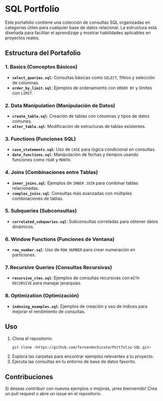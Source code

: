 # SQL Portfolio

Este portafolio contiene una colección de consultas SQL organizadas en categorías útiles para cualquier base de datos relacional. La estructura está diseñada para facilitar el aprendizaje y mostrar habilidades aplicables en proyectos reales.

## Estructura del Portafolio

### 1. Basics (Conceptos Básicos)
- **`select_queries.sql`**: Consultas básicas como `SELECT`, filtros y selección de columnas.
- **`order_by_limit.sql`**: Ejemplos de ordenamiento con `ORDER BY` y límites con `LIMIT`.

### 2. Data Manipulation (Manipulación de Datos)
- **`create_table.sql`**: Creación de tablas con columnas y tipos de datos comunes.
- **`alter_table.sql`**: Modificación de estructuras de tablas existentes.

### 3. Functions (Funciones SQL)
- **`case_statements.sql`**: Uso de `CASE` para lógica condicional en consultas.
- **`date_functions.sql`**: Manipulación de fechas y tiempos usando funciones como `YEAR` y `MONTH`.

### 4. Joins (Combinaciones entre Tablas)
- **`inner_joins.sql`**: Ejemplos de `INNER JOIN` para combinar tablas relacionadas.
- **`complex_joins.sql`**: Consultas más avanzadas con múltiples combinaciones de tablas.

### 5. Subqueries (Subconsultas)
- **`correlated_subqueries.sql`**: Subconsultas correladas para obtener datos dinámicos.

### 6. Window Functions (Funciones de Ventana)
- **`row_number.sql`**: Uso de `ROW_NUMBER` para crear numeración en particiones.

### 7. Recursive Queries (Consultas Recursivas)
- **`recursive_ctes.sql`**: Ejemplos de consultas recursivas con `WITH RECURSIVE` para manejar jerarquías.

### 8. Optimization (Optimización)
- **`indexing_examples.sql`**: Ejemplos de creación y uso de índices para mejorar el rendimiento de consultas.

## Uso

1. Clona el repositorio:
   ```bash
   git clone <https://github.com/fernandochicote/Portfolio-SQL.git>
   ```
2. Explora las carpetas para encontrar ejemplos relevantes a tu proyecto.
3. Ejecuta las consultas en tu entorno de base de datos favorito.

## Contribuciones

Si deseas contribuir con nuevos ejemplos o mejoras, ¡eres bienvenido! Crea un pull request o abre un issue en el repositorio.

